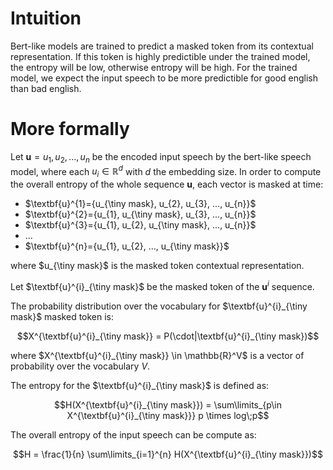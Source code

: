 # Intuition

Bert-like models are trained to predict a masked token from its contextual representation. If this token is highly predictible under the trained model, the entropy will be low, otherwise entropy will be high.
For the trained model, we expect the input speech to be more predictible for good english than bad english.

# More formally

Let $\textbf{u}={u_{1}, u_{2}, ..., u_{n}}$ be the encoded input speech by the bert-like speech model, where each $u_{i} \in \mathbb{R}^{d}$ with $d$ the embedding size.
In order to compute the overall entropy of the whole sequence $\textbf{u}$, each vector is masked at time:
- $\textbf{u}^{1}={u_{\tiny mask}, u_{2}, u_{3}, ..., u_{n}}$
- $\textbf{u}^{2}={u_{1}, u_{\tiny mask}, u_{3}, ..., u_{n}}$
- $\textbf{u}^{3}={u_{1}, u_{2}, u_{\tiny mask}, ..., u_{n}}$
- ...
- $\textbf{u}^{n}={u_{1}, u_{2}, ..., u_{\tiny mask}}$

where $u_{\tiny mask}$ is the masked token contextual representation.

Let $\textbf{u}^{i}_{\tiny mask}$ be the masked token of the $\textbf{u}^{i}$ sequence.

The probability distribution over the vocabulary for $\textbf{u}^{i}_{\tiny mask}$ masked token is:

```math
X^{\textbf{u}^{i}_{\tiny mask}} = P(\cdot|\textbf{u}^{i}_{\tiny mask})
```

where $X^{\textbf{u}^{i}_{\tiny mask}} \in \mathbb{R}^V$ is a vector of probability over the vocabulary $V$.

The entropy for the $\textbf{u}^{i}_{\tiny mask}$ is defined as:

```math
H(X^{\textbf{u}^{i}_{\tiny mask}}) = \sum\limits_{p\in X^{\textbf{u}^{i}_{\tiny mask}}} p \times log\;p
```

The overall entropy of the input speech can be compute as:

```math
H = \frac{1}{n} \sum\limits_{i=1}^{n} H(X^{\textbf{u}^{i}_{\tiny mask}})
```


